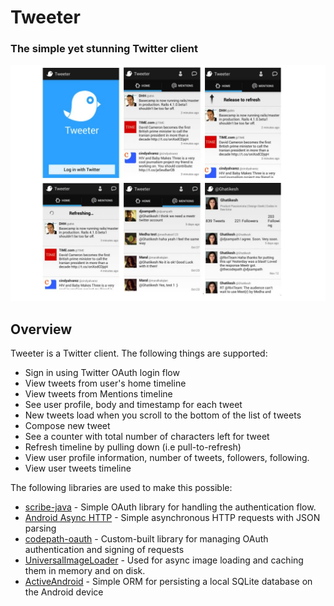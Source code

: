 # Tweeter
### The simple yet stunning Twitter client

![Screenshots](/res/drawable/twitter.jpg "Screenshots")

## Overview

Tweeter is a Twitter client. The following things are supported:

 * Sign in using Twitter OAuth login flow
 * View tweets from user's home timeline
 * View tweets from Mentions timeline
 * See user profile, body and timestamp for each tweet
 * New tweets load when you scroll to the bottom of the list of tweets
 * Compose new tweet
 * See a counter with total number of characters left for tweet 
 * Refresh timeline by pulling down (i.e pull-to-refresh)
 * View user profile information, number of tweets, followers, following.
 * View user tweets timeline

The following libraries are used to make this possible:

 * [scribe-java](https://github.com/fernandezpablo85/scribe-java) - Simple OAuth library for handling the authentication flow.
 * [Android Async HTTP](https://github.com/loopj/android-async-http) - Simple asynchronous HTTP requests with JSON parsing
 * [codepath-oauth](https://github.com/thecodepath/android-oauth-handler) - Custom-built library for managing OAuth authentication and signing of requests
 * [UniversalImageLoader](https://github.com/nostra13/Android-Universal-Image-Loader) - Used for async image loading and caching them in memory and on disk.
 * [ActiveAndroid](https://github.com/pardom/ActiveAndroid) - Simple ORM for persisting a local SQLite database on the Android device
